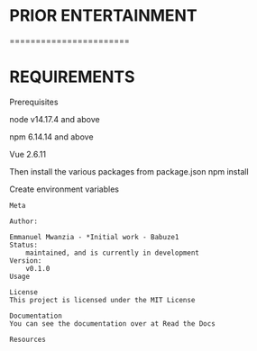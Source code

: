 # PRIOR ENTERTAINMENT
=======================
<Games and Comic books store> <descriptions>

# REQUIREMENTS
Prerequisites

node v14.17.4 and above

npm 6.14.14 and above

Vue 2.6.11

Then install the various packages from package.json npm install

Create environment variables
```
Meta

Author:

Emmanuel Mwanzia - *Initial work - Babuze1
Status:
    maintained, and is currently in development
Version:
    v0.1.0
Usage

License
This project is licensed under the MIT License

Documentation
You can see the documentation over at Read the Docs

Resources